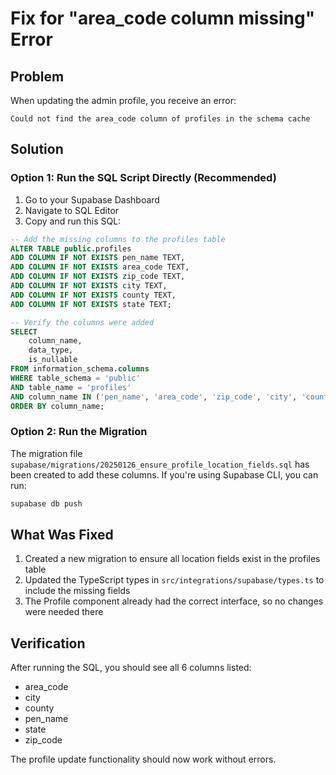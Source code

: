 # Fix for "area_code column missing" Error

## Problem
When updating the admin profile, you receive an error:
```
Could not find the area_code column of profiles in the schema cache
```

## Solution

### Option 1: Run the SQL Script Directly (Recommended)
1. Go to your Supabase Dashboard
2. Navigate to SQL Editor
3. Copy and run this SQL:

```sql
-- Add the missing columns to the profiles table
ALTER TABLE public.profiles 
ADD COLUMN IF NOT EXISTS pen_name TEXT,
ADD COLUMN IF NOT EXISTS area_code TEXT,
ADD COLUMN IF NOT EXISTS zip_code TEXT,
ADD COLUMN IF NOT EXISTS city TEXT,
ADD COLUMN IF NOT EXISTS county TEXT,
ADD COLUMN IF NOT EXISTS state TEXT;

-- Verify the columns were added
SELECT 
    column_name, 
    data_type, 
    is_nullable
FROM information_schema.columns
WHERE table_schema = 'public' 
AND table_name = 'profiles'
AND column_name IN ('pen_name', 'area_code', 'zip_code', 'city', 'county', 'state')
ORDER BY column_name;
```

### Option 2: Run the Migration
The migration file `supabase/migrations/20250126_ensure_profile_location_fields.sql` has been created to add these columns. If you're using Supabase CLI, you can run:

```bash
supabase db push
```

## What Was Fixed
1. Created a new migration to ensure all location fields exist in the profiles table
2. Updated the TypeScript types in `src/integrations/supabase/types.ts` to include the missing fields
3. The Profile component already had the correct interface, so no changes were needed there

## Verification
After running the SQL, you should see all 6 columns listed:
- area_code
- city
- county
- pen_name
- state
- zip_code

The profile update functionality should now work without errors.